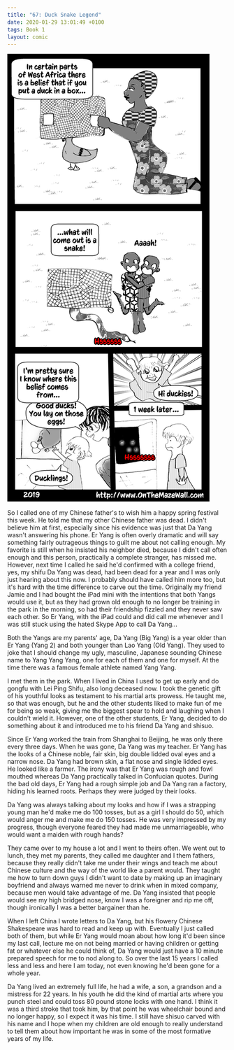 ```yaml
---
title: "67: Duck Snake Legend"
date: 2020-01-29 13:01:49 +0100
tags: Book 1
layout: comic
---
```


![67: Duck Snake Legend](/comics/Book_1_-_067_Duck_Snake_Legend.png)

So I called one of my Chinese father's to wish him a happy spring festival this week. He told me that my other Chinese father was dead. I didn't believe him at first, especially since his evidence was just that Da Yang wasn't answering his phone. Er Yang is often overly dramatic and will say something fairly outrageous things to guilt me about not calling enough. My favorite is still when he insisted his neighbor died, because I didn't call often enough and this person, practically a complete stranger, has missed me. However, next time I called he said he'd confirmed with a college friend, yes, my shifu Da Yang was dead, had been dead for a year and I was only just hearing about this now. I probably should have called him more too, but it's hard with the time difference to carve out the time. Originally my friend Jamie and I had bought the iPad mini with the intentions that both Yangs would use it, but as they had grown old enough to no longer be training in the park in the morning, so had their friendship fizzled and they never saw each other. So Er Yang, with the iPad could and did call me whenever and I was still stuck using the hated Skype App to call Da Yang...

Both the Yangs are my parents' age, Da Yang (Big Yang) is a year older than Er Yang (Yang 2) and both younger than Lao Yang (Old Yang). They used to joke that I should change my ugly, masculine, Japanese sounding Chinese name to Yang Yang Yang, one for each of them and one for myself. At the time there was a famous female athlete named Yang Yang.

I met them in the park. When I lived in China I used to get up early and do gongfu with Lei Ping Shifu, also long deceased now. I took the genetic gift of his youthful looks as testament to his martial arts prowess. He taught me, so that was enough, but he and the other students liked to make fun of me for being so weak, giving me the biggest spear to hold and laughing when I couldn't wield it. However, one of the other students, Er Yang, decided to do something about it and introduced me to his friend Da Yang and shisuo.

Since Er Yang worked the train from Shanghai to Beijing, he was only there every three days. When he was gone, Da Yang was my teacher. Er Yang has the looks of a Chinese noble, fair skin, big double lidded oval eyes and a narrow nose. Da Yang had brown skin, a flat nose and single lidded eyes. He looked like a farmer. The irony was that Er Yang was rough and fowl mouthed whereas Da Yang practically talked in Confucian quotes. During the bad old days, Er Yang had a rough simple job and Da Yang ran a factory, hiding his learned roots. Perhaps they were judged by their looks. 

Da Yang was always talking about my looks and how if I was a strapping young man he'd make me do 100 tosses, but as a girl I should do 50, which would anger me and make me do 150 tosses. He was very impressed by my progress, though everyone feared they had made me unmarriageable, who would want a maiden with rough hands?

They came over to my house a lot and I went to theirs often. We went out to lunch, they met my parents, they called me daughter and I them fathers, because they really didn't take me under their wings and teach me about Chinese culture and the way of the world like a parent would. They taught me how to turn down guys I didn't want to date by making up an imaginary boyfriend and always warned me never to drink when in mixed company, because men would take advantage of me. Da Yang insisted that people would see my high bridged nose, know I was a foreigner and rip me off, though ironically I was a better bargainer than he. 

When I left China I wrote letters to Da Yang, but his flowery Chinese Shakespeare was hard to read and keep up with. Eventually I just called both of them, but while Er Yang would moan about how long it'd been since my last call, lecture me on not being married or having children or getting fat or whatever else he could think of, Da Yang would just have a 10 minute prepared speech for me to nod along to. So over the last 15 years I called less and less and here I am today, not even knowing he'd been gone for a whole year. 

Da Yang lived an extremely full life, he had a wife, a son, a grandson and a mistress for 22 years. In his youth he did the kind of martial arts where you punch steel and could toss 80 pound stone locks with one hand. I think it was a third stroke that took him, by that point he was wheelchair bound and no longer happy, so I expect it was his time. I still have shisuo carved with his name and I hope when my children are old enough to really understand to tell them about how important he was in some of the most formative years of my life.
